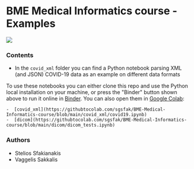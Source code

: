 # BME Medical Informatics course - Examples

<a href="https://mybinder.org/v2/gh/sgsfak/BME-Medical-Informatics-course/main"><img src="https://mybinder.org/badge_logo.svg"></a>

### Contents

* In the `covid_xml` folder you can find a Python notebook parsing XML (and JSON) COVID-19 data as an example on different data formats

To use these notebooks you can either clone this repo and use the Python local installation on your machine, or press the "Binder" button shown above to run it online in [Binder](https://mybinder.org). You can also open them in [Google Colab](https://colab.research.google.com/):

    -  [covid_xml](https://githubtocolab.com/sgsfak/BME-Medical-Informatics-course/blob/main/covid_xml/covid19.ipynb)
    -  [dicom](https://githubtocolab.com/sgsfak/BME-Medical-Informatics-course/blob/main/dicom/dicom_tests.ipynb)

### Authors

* Stelios Sfakianakis
* Vaggelis Sakkalis

